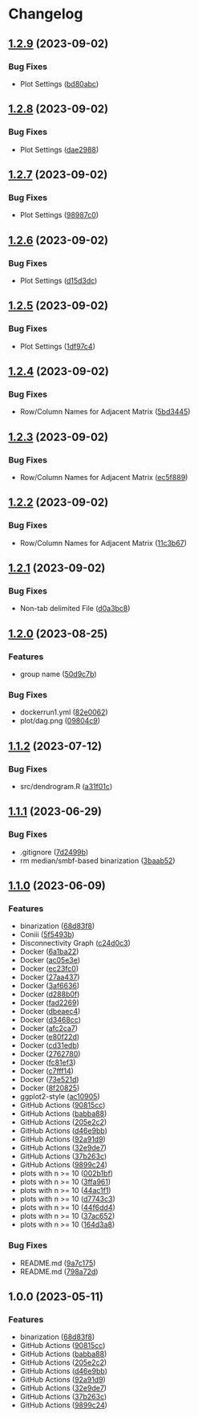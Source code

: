 # Changelog

## [1.2.9](https://github.com/chiba-ai-med/Landscaper/compare/v1.2.8...v1.2.9) (2023-09-02)


### Bug Fixes

* Plot Settings ([bd80abc](https://github.com/chiba-ai-med/Landscaper/commit/bd80abca5fd99a9ac0af0dc2825d26d51db8c40a))

## [1.2.8](https://github.com/chiba-ai-med/Landscaper/compare/v1.2.7...v1.2.8) (2023-09-02)


### Bug Fixes

* Plot Settings ([dae2988](https://github.com/chiba-ai-med/Landscaper/commit/dae2988b790a7c03a7d2a578d1c8cfaa034e9f86))

## [1.2.7](https://github.com/chiba-ai-med/Landscaper/compare/v1.2.6...v1.2.7) (2023-09-02)


### Bug Fixes

* Plot Settings ([98987c0](https://github.com/chiba-ai-med/Landscaper/commit/98987c0c1f5328ffccb349e9ade6e123184d12d3))

## [1.2.6](https://github.com/chiba-ai-med/Landscaper/compare/v1.2.5...v1.2.6) (2023-09-02)


### Bug Fixes

* Plot Settings ([d15d3dc](https://github.com/chiba-ai-med/Landscaper/commit/d15d3dc00444e6d224e18fc9883faf3a0a5c90c9))

## [1.2.5](https://github.com/chiba-ai-med/Landscaper/compare/v1.2.4...v1.2.5) (2023-09-02)


### Bug Fixes

* Plot Settings ([1df97c4](https://github.com/chiba-ai-med/Landscaper/commit/1df97c4eeb4252e0f23c3c2018e569baabaac2aa))

## [1.2.4](https://github.com/chiba-ai-med/Landscaper/compare/v1.2.3...v1.2.4) (2023-09-02)


### Bug Fixes

* Row/Column Names for Adjacent Matrix ([5bd3445](https://github.com/chiba-ai-med/Landscaper/commit/5bd3445a1629cbe61f0168e23cdbd3bf897fdfea))

## [1.2.3](https://github.com/chiba-ai-med/Landscaper/compare/v1.2.2...v1.2.3) (2023-09-02)


### Bug Fixes

* Row/Column Names for Adjacent Matrix ([ec5f889](https://github.com/chiba-ai-med/Landscaper/commit/ec5f88980fa4c5fe619171f34e7c2e94a1cecca9))

## [1.2.2](https://github.com/chiba-ai-med/Landscaper/compare/v1.2.1...v1.2.2) (2023-09-02)


### Bug Fixes

* Row/Column Names for Adjacent Matrix ([11c3b67](https://github.com/chiba-ai-med/Landscaper/commit/11c3b677f9645c429d2511fdbbd9d99fc12b7ff8))

## [1.2.1](https://github.com/chiba-ai-med/Landscaper/compare/v1.2.0...v1.2.1) (2023-09-02)


### Bug Fixes

* Non-tab delimited File ([d0a3bc8](https://github.com/chiba-ai-med/Landscaper/commit/d0a3bc8108bf4c9e470c554479daf4062aa84685))

## [1.2.0](https://github.com/chiba-ai-med/Landscaper/compare/v1.1.2...v1.2.0) (2023-08-25)


### Features

* group name ([50d9c7b](https://github.com/chiba-ai-med/Landscaper/commit/50d9c7bcbe4db04080977899636f5f777672e25a))


### Bug Fixes

* dockerrun1.yml ([82e0062](https://github.com/chiba-ai-med/Landscaper/commit/82e006206a1b3d506a6a248c75683138765fa5ef))
* plot/dag.png ([09804c9](https://github.com/chiba-ai-med/Landscaper/commit/09804c97e7867351f95bd26c90821a37e16be26c))

## [1.1.2](https://github.com/chiba-ai-med/Landscaper/compare/v1.1.1...v1.1.2) (2023-07-12)


### Bug Fixes

* src/dendrogram.R ([a31f01c](https://github.com/chiba-ai-med/Landscaper/commit/a31f01c753f3bc94c7d5350aaefb2e562f9f60ca))

## [1.1.1](https://github.com/chiba-ai-med/Landscaper/compare/v1.1.0...v1.1.1) (2023-06-29)


### Bug Fixes

* .gitignore ([7d2499b](https://github.com/chiba-ai-med/Landscaper/commit/7d2499b2b793e41e7d6a76aeba8e6659ae115491))
* rm median/smbf-based binarization ([3baab52](https://github.com/chiba-ai-med/Landscaper/commit/3baab5214ec4315334370d3811205f0e2bde72f9))

## [1.1.0](https://github.com/chiba-ai-med/Landscaper/compare/v1.0.0...v1.1.0) (2023-06-09)


### Features

* binarization ([68d83f8](https://github.com/chiba-ai-med/Landscaper/commit/68d83f81c791326c9cd5cc45138f1605d5563ada))
* Coniii ([5f5493b](https://github.com/chiba-ai-med/Landscaper/commit/5f5493bcb834b1f8731efaee92aebd037c48a927))
* Disconnectivity Graph ([c24d0c3](https://github.com/chiba-ai-med/Landscaper/commit/c24d0c3a3219facb4bb25b33ca30e711ef9c6994))
* Docker ([6a1ba22](https://github.com/chiba-ai-med/Landscaper/commit/6a1ba225525553de74b6dddbd2b4c034c34c445a))
* Docker ([ac05e3e](https://github.com/chiba-ai-med/Landscaper/commit/ac05e3e73888fddf3887d8094880a95aa278721b))
* Docker ([ec23fc0](https://github.com/chiba-ai-med/Landscaper/commit/ec23fc0c4761828aad7873d49afd1342cc56e0b9))
* Docker ([27aa437](https://github.com/chiba-ai-med/Landscaper/commit/27aa4374a4636e28ee464e96af15596425b3ae3e))
* Docker ([3af6636](https://github.com/chiba-ai-med/Landscaper/commit/3af6636b125cb12797e2049b1b58384f908676f0))
* Docker ([d288b0f](https://github.com/chiba-ai-med/Landscaper/commit/d288b0f76debb22252ef8afe6c1199c20da4d526))
* Docker ([fad2269](https://github.com/chiba-ai-med/Landscaper/commit/fad226925efad1c69d5da02740eb7c68b694f8e0))
* Docker ([dbeaec4](https://github.com/chiba-ai-med/Landscaper/commit/dbeaec4c1747b220ce3f2afbb20c732bf44c7e11))
* Docker ([d3468cc](https://github.com/chiba-ai-med/Landscaper/commit/d3468ccd785a6dbd423cb9c06f911b7da7acd6e3))
* Docker ([afc2ca7](https://github.com/chiba-ai-med/Landscaper/commit/afc2ca7a43a9b8df22adaa1c39dbba0b7641582a))
* Docker ([e80f22d](https://github.com/chiba-ai-med/Landscaper/commit/e80f22d022b3b1fcd9e220ee68be1365ccb11b8e))
* Docker ([cd31edb](https://github.com/chiba-ai-med/Landscaper/commit/cd31edb7ee538491525c3711f46cfb3f3d6aaae2))
* Docker ([2762780](https://github.com/chiba-ai-med/Landscaper/commit/2762780fdf22962e41a6762b9ed0740abcaca75c))
* Docker ([fc81ef3](https://github.com/chiba-ai-med/Landscaper/commit/fc81ef3e93f9f76276c05508731be5a06b61e3d9))
* Docker ([c7fff14](https://github.com/chiba-ai-med/Landscaper/commit/c7fff148a26f2be1aaa1646b4441f031f5c56468))
* Docker ([73e521d](https://github.com/chiba-ai-med/Landscaper/commit/73e521d3acc1ee212642e7fb407965903fc21e3a))
* Docker ([8f20825](https://github.com/chiba-ai-med/Landscaper/commit/8f20825e7e4a44e6b5ddc5c780913db6ab6e55ae))
* ggplot2-style ([ac10905](https://github.com/chiba-ai-med/Landscaper/commit/ac10905e107c6d1e7169df986bd796b98818501d))
* GitHub Actions ([90815cc](https://github.com/chiba-ai-med/Landscaper/commit/90815cca46ad2417cc0952c3d999f75de2a09557))
* GitHub Actions ([babba88](https://github.com/chiba-ai-med/Landscaper/commit/babba8818df708b11c7c4eb81dee65fdf5cfd4e3))
* GitHub Actions ([205e2c2](https://github.com/chiba-ai-med/Landscaper/commit/205e2c27c0b675fbb5bc90a3bc491a81be990210))
* GitHub Actions ([d46e9bb](https://github.com/chiba-ai-med/Landscaper/commit/d46e9bb0b565fe9cd67390d98e1186abd4500561))
* GitHub Actions ([92a91d9](https://github.com/chiba-ai-med/Landscaper/commit/92a91d9601ef1e8fe0fd913706001ced8a2d6621))
* GitHub Actions ([32e9de7](https://github.com/chiba-ai-med/Landscaper/commit/32e9de78044c413492e9391895bebc92dbe385a3))
* GitHub Actions ([37b263c](https://github.com/chiba-ai-med/Landscaper/commit/37b263ca579c913358656dbc1f5c793ccdcc706c))
* GitHub Actions ([9899c24](https://github.com/chiba-ai-med/Landscaper/commit/9899c247d4ebe5056eeb89a79317eaec208b1936))
* plots with n &gt;= 10 ([002b1bf](https://github.com/chiba-ai-med/Landscaper/commit/002b1bf637e7aace7c24333488cc5ea2f3f50058))
* plots with n &gt;= 10 ([3ffa961](https://github.com/chiba-ai-med/Landscaper/commit/3ffa9612127c412a8183125936b6e9b9644b0d88))
* plots with n &gt;= 10 ([44ac1f1](https://github.com/chiba-ai-med/Landscaper/commit/44ac1f175fba19b3f9199ec0c52694094562531b))
* plots with n &gt;= 10 ([d7743c3](https://github.com/chiba-ai-med/Landscaper/commit/d7743c39944ad26e84572b3dd40d77c93e9b95f8))
* plots with n &gt;= 10 ([44f6dd4](https://github.com/chiba-ai-med/Landscaper/commit/44f6dd4dcb9be2cd96d60a70fd5284833944b8f6))
* plots with n &gt;= 10 ([37ac652](https://github.com/chiba-ai-med/Landscaper/commit/37ac6524782a670cd43e0916500b0c704ded78ed))
* plots with n &gt;= 10 ([164d3a8](https://github.com/chiba-ai-med/Landscaper/commit/164d3a839d7821721f9733c73d1116a874602844))


### Bug Fixes

* README.md ([9a7c175](https://github.com/chiba-ai-med/Landscaper/commit/9a7c1759e12641987b751ff320a2f154030d0b7c))
* README.md ([798a72d](https://github.com/chiba-ai-med/Landscaper/commit/798a72d3fe64b683933a4e5c4f135b454fcc1b86))

## 1.0.0 (2023-05-11)


### Features

* binarization ([68d83f8](https://github.com/chiba-ai-med/Landscaper/commit/68d83f81c791326c9cd5cc45138f1605d5563ada))
* GitHub Actions ([90815cc](https://github.com/chiba-ai-med/Landscaper/commit/90815cca46ad2417cc0952c3d999f75de2a09557))
* GitHub Actions ([babba88](https://github.com/chiba-ai-med/Landscaper/commit/babba8818df708b11c7c4eb81dee65fdf5cfd4e3))
* GitHub Actions ([205e2c2](https://github.com/chiba-ai-med/Landscaper/commit/205e2c27c0b675fbb5bc90a3bc491a81be990210))
* GitHub Actions ([d46e9bb](https://github.com/chiba-ai-med/Landscaper/commit/d46e9bb0b565fe9cd67390d98e1186abd4500561))
* GitHub Actions ([92a91d9](https://github.com/chiba-ai-med/Landscaper/commit/92a91d9601ef1e8fe0fd913706001ced8a2d6621))
* GitHub Actions ([32e9de7](https://github.com/chiba-ai-med/Landscaper/commit/32e9de78044c413492e9391895bebc92dbe385a3))
* GitHub Actions ([37b263c](https://github.com/chiba-ai-med/Landscaper/commit/37b263ca579c913358656dbc1f5c793ccdcc706c))
* GitHub Actions ([9899c24](https://github.com/chiba-ai-med/Landscaper/commit/9899c247d4ebe5056eeb89a79317eaec208b1936))
